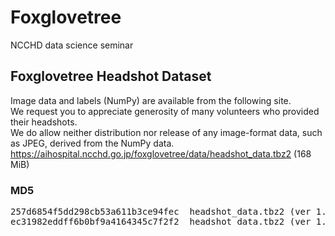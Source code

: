 # Foxglovetree
NCCHD data science seminar

## Foxglovetree Headshot Dataset
Image data and labels (NumPy) are available from the following site.  
We request you to appreciate generosity of many volunteers who provided their headshots.  
We do allow neither distribution nor release of any image-format data, such as JPEG, derived from the NumPy data.  
https://aihospital.ncchd.go.jp/foxglovetree/data/headshot_data.tbz2 (168 MiB)

### MD5
<pre>
257d6854f5dd298cb53a611b3ce94fec  headshot_data.tbz2 (ver 1.4, 2021-06-20)
ec31982eddff6b0bf9a4164345c7f2f2  headshot_data.tbz2 (ver 1.3, 2020-06-21)
</pre>
